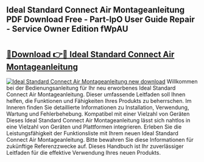 ## Ideal Standard Connect Air Montageanleitung PDF Download Free - Part-lpO User Guide Repair - Service Owner Edition fWpAU

# <h2><a href="http://df7who8.blite.top/?on=Ideal+Standard+Connect+Air+Montageanleitung">🔗Download 👉🔴 Ideal Standard Connect Air Montageanleitung</a></h2>

[![Ideal Standard Connect Air Montageanleitung new download](https://i.imgur.com/lujVjoI.png)](http://df7who8.blite.top/?on=Ideal+Standard+Connect+Air+Montageanleitung)
Willkommen bei der Bedienungsanleitung für Ihr neu erworbenes Ideal Standard Connect Air Montageanleitung. Dieser umfassende Leitfaden soll Ihnen helfen, die Funktionen und Fähigkeiten Ihres Produkts zu beherrschen. Im Inneren finden Sie detaillierte Informationen zu Installation, Verwendung, Wartung und Fehlerbehebung. Kompatibel mit einer Vielzahl von Geräten Dieses Ideal Standard Connect Air Montageanleitung lässt sich nahtlos in eine Vielzahl von Geräten und Plattformen integrieren. Erleben Sie die Leistungsfähigkeit der Funktionsliste mit Ihrem neuen Ideal Standard Connect Air Montageanleitung. Bitte bewahren Sie diese Informationen für zukünftige Referenzzwecke auf. Dieses Handbuch ist Ihr zuverlässiger Leitfaden für die effektive Verwendung Ihres neuen Produkts.
